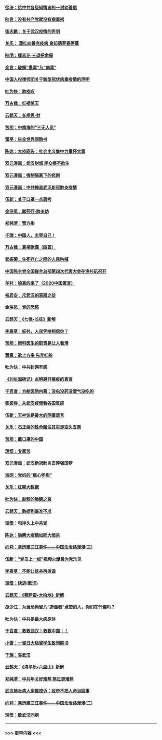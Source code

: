 #### [徐济：给中共各级知情者的一封劝善信](../pages/nsc993/n11868561.md?t=02150955) 
#### [陆言：没有共产党就没有病毒祸](../pages/nsc993/n11868232.md?t=02150955) 
#### [张志鹏：关于武汉疫情的声明](../pages/nsc993/n11867182.md?t=02150955) 
#### [关乐： 漂红向善克疫病 良知萌芽春笋蓬](../pages/nsc993/n11865710.md?t=02150955) 
#### [陆明：蝶恋花‧三退把命保](../pages/nsc993/n11865673.md?t=02150955) 
#### [金言：破解“蛊毒”与“病毒”](../pages/nsc993/n11864103.md?t=02150955) 
#### [中国人权律师团关于新型冠状病毒疫情的声明](../pages/nsc993/n11864249.md?t=02150955) 
#### [吐为快：肺疫叹](../pages/nsc993/n11864027.md?t=02150955) 
#### [万古缘：红祸惊天](../pages/nsc993/n11864079.md?t=02150955) 
#### [云鹤天：长相思‧封](../pages/nsc993/n11864006.md?t=02150955) 
#### [苦胆：中南海的“三无人员”](../pages/nsc993/n11862997.md?t=02150955) 
#### [雷亭：告全世界同胞书](../pages/nsc993/n11862572.md?t=02150955) 
#### [陈达：大疫昭告：社会主义集中力量坏大事](../pages/nsc993/n11859419.md?t=02150955) 
#### [双元漫画：武汉封城 民众痛不欲生](../pages/nsc993/n11859287.md?t=02150955) 
#### [双元漫画：强制隔离下的悲剧](../pages/nsc993/n11859244.md?t=02150955) 
#### [双元漫画：中共掩盖武汉新冠肺炎疫情](../pages/nsc993/n11858249.md?t=02150955) 
#### [伍新：关于口罩一点思考](../pages/nsc993/n11859195.md?t=02150955) 
#### [金浴凤：踏莎行‧肺炎劫](../pages/nsc993/n11858227.md?t=02150955) 
#### [郑纯清：赞方彬](../pages/nsc993/n11856803.md?t=02150955) 
#### [千瑞；中国人，主宰自己！](../pages/nsc993/n11856793.md?t=02150955) 
#### [万古缘：真相歌谣（四首）](../pages/nsc993/n11856263.md?t=02150955) 
#### [武振荣：生死存亡之际的人民呐喊](../pages/nsc993/n11856256.md?t=02150955) 
#### [中国民主党全国联合总部第四次代表大会在洛杉矶召开](../pages/nsc993/n11856344.md?t=02150955) 
#### [羊村：狼真的来了（2020中国寓言）](../pages/nsc993/n11856229.md?t=02150955) 
#### [祝君安：斥武汉的邪恶之徒](../pages/nsc993/n11855861.md?t=02150955) 
#### [金浴凤：党的恐怖](../pages/nsc993/n11855849.md?t=02150955) 
#### [云鹤天：《七律▪长征》新解](../pages/nsc993/n11855479.md?t=02150955) 
#### [李春草：妖共，人民凭啥相信你？](../pages/nsc993/n11855196.md?t=02150955) 
#### [苦胆：眼科医生的职责是让人看清](../pages/nsc993/n11853840.md?t=02150955) 
#### [慧真：欲上方舟 先弃红船](../pages/nsc993/n11853483.md?t=02150955) 
#### [吐为快：中共封网有感](../pages/nsc993/n11852575.md?t=02150955) 
#### [《刘伯温碑记》点明避开瘟疫的真言](../pages/nsc993/n11852128.md?t=02150955) 
#### [千百度：方舱医院内幕：没电没药没暖气没吃的](../pages/nsc993/n11850211.md?t=02150955) 
#### [张彼得：从武汉疫情看各国反应](../pages/nsc993/n11850102.md?t=02150955) 
#### [伍新：无神论是最大的阴毒谎言](../pages/nsc993/n11846129.md?t=02150955) 
#### [关乐：石正丽的性命赌注其实是空头支票](../pages/nsc993/n11846109.md?t=02150955) 
#### [苦胆：戴口罩的中国](../pages/nsc993/n11845576.md?t=02150955) 
#### [理悟：专家苦](../pages/nsc993/n11845564.md?t=02150955) 
#### [双元漫画：武汉新冠肺炎击碎强国梦](../pages/nsc993/n11843320.md?t=02150955) 
#### [海网：党妈的“瘟心怀抱”](../pages/nsc993/n11840740.md?t=02150955) 
#### [关乐：红朝大数据](../pages/nsc993/n11840675.md?t=02150955) 
#### [吐为快：赵粉的肺腑之哀](../pages/nsc993/n11840618.md?t=02150955) 
#### [云鹤天：数据到底准不准](../pages/nsc993/n11840325.md?t=02150955) 
#### [理悟：甩掉头上中共党](../pages/nsc993/n11838826.md?t=02150955) 
#### [陈达：隐瞒大疫情如同大暗杀](../pages/nsc993/n11838771.md?t=02150955) 
#### [向莉：亲历建三江事件——中国法治路漫漫(三)](../pages/nsc993/n11831825.md?t=02150955) 
#### [伍新：“党员上一线”视频火爆最为党乐见](../pages/nsc993/n11838200.md?t=02150955) 
#### [李春草：不能让妖共再逍遥](../pages/nsc993/n11838102.md?t=02150955) 
#### [理悟：快逃(歌词)](../pages/nsc993/n11838083.md?t=02150955) 
#### [云鹤天：《菩萨蛮▪大柏地》新解](../pages/nsc993/n11838059.md?t=02150955) 
#### [胡少江：为当局拘留八“造谣者”点赞的人，你们在忏悔吗？](../pages/nsc993/n11836801.md?t=02150955) 
#### [吐为快：中共是最大病原体](../pages/nsc993/n11836748.md?t=02150955) 
#### [千百度：救救武汉！救救中国！！](../pages/nsc993/n11836145.md?t=02150955) 
#### [小雪：一留日大陆留学生致同胞书](../pages/nsc993/n11834624.md?t=02150955) 
#### [千瑞：哀武汉](../pages/nsc993/n11833647.md?t=02150955) 
#### [云鹤天：《清平乐▪六盘山》新解](../pages/nsc993/n11833611.md?t=02150955) 
#### [郑纯清：中共年关好难熬 熬过更难熬](../pages/nsc993/n11833489.md?t=02150955) 
#### [武汉肺炎病人家属控诉：政府不把人命当回事](../pages/nsc993/n11833205.md?t=02150955) 
#### [向莉：亲历建三江事件——中国法治路漫漫(二)](../pages/nsc993/n11829102.md?t=02150955) 
#### [理悟：致武汉同胞](../pages/nsc993/n11831522.md?t=02150955) 

----
#### [ >>> 更早内容 <<< ](../indexes/nsc993-earlier.md)
